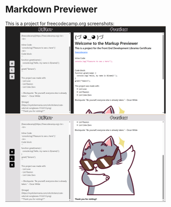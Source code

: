 # Markdown Previewer

This is a project for freecodecamp.org
screenshots:
<br>
<img src='./photos/markdown%20preview%201.png' alt='screenshot 1'>
<img src='./photos/markdown%20preview%202.png' alt='screenshot 2'>

